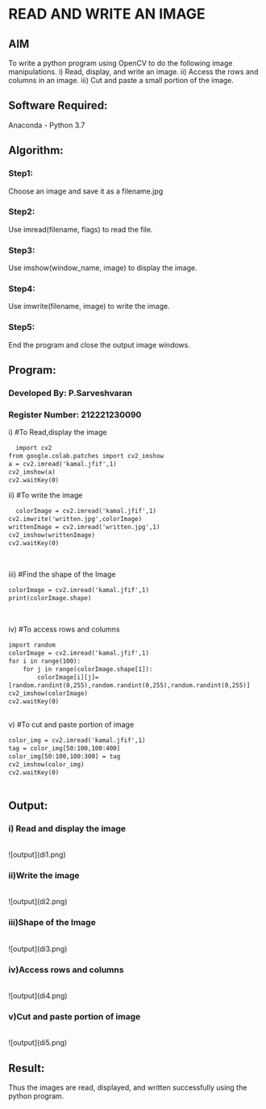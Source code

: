 # READ AND WRITE AN IMAGE
## AIM
To write a python program using OpenCV to do the following image manipulations.
i) Read, display, and write an image.
ii) Access the rows and columns in an image.
iii) Cut and paste a small portion of the image.

## Software Required:
Anaconda - Python 3.7
## Algorithm:
### Step1:
Choose an image and save it as a filename.jpg
### Step2:
Use imread(filename, flags) to read the file.
### Step3:
Use imshow(window_name, image) to display the image.
### Step4:
Use imwrite(filename, image) to write the image.
### Step5:
End the program and close the output image windows.
## Program:
### Developed By: P.Sarveshvaran
### Register Number: 212221230090
i) #To Read,display the image
```
  import cv2
from google.colab.patches import cv2_imshow
a = cv2.imread('kamal.jfif',1)
cv2_imshow(a)
cv2.waitKey(0)

```
ii) #To write the image
```
  colorImage = cv2.imread('kamal.jfif',1)
cv2.imwrite('written.jpg',colorImage)
writtenImage = cv2.imread('written.jpg',1)
cv2_imshow(writtenImage)
cv2.waitKey(0)



```
iii) #Find the shape of the Image
```python3
colorImage = cv2.imread('kamal.jfif',1)
print(colorImage.shape)



```
iv) #To access rows and columns

```python3
import random
colorImage = cv2.imread('kamal.jfif',1)
for i in range(100):
    for j in range(colorImage.shape[1]):
        colorImage[i][j]=[random.randint(0,255),random.randint(0,255),random.randint(0,255)]
cv2_imshow(colorImage)
cv2.waitKey(0)


```
v) #To cut and paste portion of image
```python3
color_img = cv2.imread('kamal.jfif',1)
tag = color_img[50:100,100:400]
color_img[50:100,100:300] = tag
cv2_imshow(color_img)
cv2.waitKey(0)


```

## Output:

### i) Read and display the image

<br>
![output](di1.png)
<br>

### ii)Write the image

<br>
![output](di2.png)
<br>

### iii)Shape of the Image

<br>
![output](di3.png)
<br>

### iv)Access rows and columns
<br>
![output](di4.png)
<br>

### v)Cut and paste portion of image
<br>
![output](di5.png)
<br>

## Result:
Thus the images are read, displayed, and written successfully using the python program.


